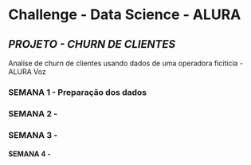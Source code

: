 <h1><strong>Challenge - Data Science - ALURA </strong></h1>
<h2><em>PROJETO - CHURN DE CLIENTES</em></h2>
<p>Analise de churn de clientes usando dados de uma operadora ficiticia - ALURA Voz</p>
<h3>SEMANA 1 - Prepara&ccedil;&atilde;o dos dados</h3>
<h3>SEMANA 2 -</h3>
<h3>SEMANA 3 -</h3>
<h4>SEMANA 4 -</h4>

